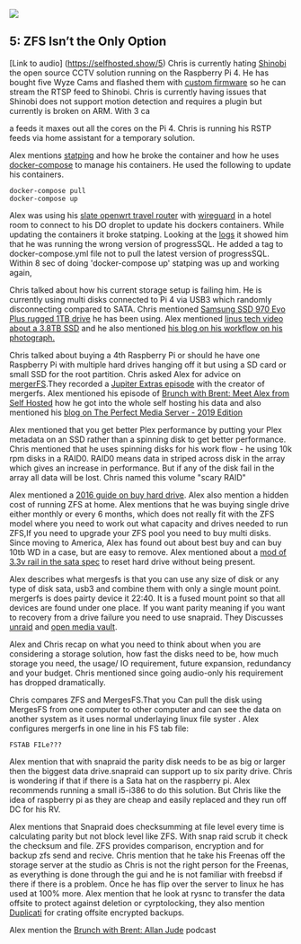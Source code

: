 ![](https://assets.fireside.fm/file/fireside-images/podcasts/images/7/7296e34a-2697-479a-adfb-ad32329dd0b0/header.jpg)
## 5: ZFS Isn’t the Only Option 

[Link to audio] (https://selfhosted.show/5)
Chris is currently hating [Shinobi](https://shinobi.video/) the open source CCTV solution running on the Raspberry Pi 4. He has bought five Wyze Cams and flashed them with [custom firmware](https://www.reddit.com/r/wyzecam/comments/7w4kx4/openipc_open_source_firmware_with_rtsp_for/) so he can stream the RTSP feed to Shinobi. Chris is currently having issues that Shinobi does not support motion detection and requires a plugin but currently is broken on ARM. With 3 ca

a feeds it maxes out all the cores on the Pi 4. Chris is running his RSTP feeds via home assistant for a temporary solution.

Alex mentions [statping](https://hub.docker.com/r/hunterlong/statping) and how he broke the container and how he uses [docker-compose](https://docs.docker.com/compose/) to manage his containers. He used the following to update his containers.
```
docker-compose pull
docker-compose up
```
Alex was using his [slate openwrt travel router](https://openwrt.org/toh/gl.inet/gl-ar750s) with [wireguard](https://www.wireguard.com/) in a hotel room to connect to his DO droplet to update his dockers containers. While updating the containers it broke statping. Looking at the [logs](https://docs.docker.com/compose/reference/logs/) it showed him that he was running the wrong version of progressSQL. He added a tag to docker-compose.yml file not to pull the latest version of progressSQL. Within 8 sec of doing 'docker-compose up' statping was up and working again,

Chris talked about how his current storage setup is failing him. He is currently using multi disks connected to Pi 4 via USB3 which randomly disconnecting compared to SATA. Chris mentioned [Samsung SSD 970 Evo Plus rugged 1TB drive](www.need.link) he has been using. Alex mentioned [linus tech video about a 3.8TB SSD](www.need.link) and he also mentioned [his blog on his workflow on his photograph.](https://blog.ktz.me/my-photography-workflow/)

Chris talked about buying a 4th Raspberry Pi or should he have one Raspberry Pi with multiple hard drives hanging off it but using a SD card or small SSD for the root partition. Chris asked Alex for advice on [mergerFS](https://github.com/trapexit/mergerfs).They recorded a [Jupiter Extras episode](https://extras.show/28) with the creator of mergerfs. Alex mentioned his episode of [Brunch with Brent: Meet Alex from Self Hosted](https://extras.show/7) how he got into the whole self hosting his data and also mentioned his [blog on The Perfect Media Server - 2019 Edition](https://blog.linuxserver.io/2019/07/16/perfect-media-server-2019/)

Alex mentioned that you get better Plex performance by putting your Plex metadata on an SSD rather than a spinning disk to get better performance. Chris mentioned that he uses spinning disks for his work flow - he using 10k rpm disks in a RAID0. RAID0 means data in striped across disk in the array which gives an increase in performance. But if any of the disk fail in the array all data will be lost. Chris  named this volume "scary RAID"
 
Alex mentioned a [2016 guide on buy hard drive](www.need.link). Alex also mention a hidden cost of running ZFS at home. Alex mentions that he was buying single drive either monthly or every 6 months, which does not really fit with the ZFS model where you need to work out what capacity and drives needed to run ZFS,If you need to upgrade your ZFS pool you need to buy multi disks. Since moving to America, Alex has found out about best buy and can buy 10tb WD in a case, but are easy to remove. Alex mentioned about a [mod of 3.3v rail in the sata spec](www.need.link) to reset hard drive without being present.

Alex describes what mergesfs is that you can use any size of disk or any type of disk sata, usb3 and combine them with only a single mount point. mergerfs is does  pairty device it 22:40. It is a fused mount point so that all devices are found under one place. If you want parity meaning if you want to recovery from a drive failure you need to use snapraid. They Discusses [unraid](https://unraid.net/) and [open media vault](https://www.openmediavault.org/).

Alex and Chris recap on what you need to think about when you are considering a storage solution, how fast the disks need to be, how much storage you need, the usage/ IO requirement, future expansion, redundancy and your budget. Chris mentioned since going audio-only his requirement has dropped dramatically.

Chris compares ZFS and MergesFS.That you Can pull the disk using MergesFS from one computer to other computer and can see the data on another system as it uses normal underlaying linux file syster . Alex configures  mergerfs in one line in his FS tab file:

```
FSTAB FILe???
```

Alex mention that with snapraid the parity disk needs to be as big or larger then the biggest data drive.snapraid can support up to six parity drive. Chris is wondering if that if there is a Sata hat on the raspberry pi. Alex recommends running a small i5-i386 to do this solution. But Chris like the idea of raspberry pi as they are cheap and easily replaced and they run off DC for his RV. 

Alex mentions that Snapraid does checksumming at file level every time is calculating parity but not block level like ZFS. With snap raid scrub it check the checksum and file. ZFS provides comparison, encryption and for backup zfs send and recive. Chris mention that he take his Freenas off the storage server at the studio as Chris is not the right person for the Freenas, as everything is done through the gui and he is not familiar with freebsd if there if there is a problem. Once he has flip over the server to linux he has used at 100% more. Alex mention that he look at rysnc to transfer the data offsite to protect against deletion or cyrptolocking, they also mention [Duplicati](www.duplicati.com) for crating offsite encrypted backups.

Alex mention the [Brunch with Brent: Allan Jude](https://extras.show/22) podcast
